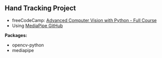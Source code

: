 ## Hand Tracking Project

<!-- 0:15 min last -->
- freeCodeCamp: [Advanced Computer Vision with Python - Full Course](https://www.youtube.com/watch?v=01sAkU_NvOY&list=PLC8t4lpxlJLB5HvLpQdkALsH24VV0VgQu&index=11)
- Using [MediaPipe GitHub](https://google.github.io/mediapipe/)

**Packages:**
- opencv-python
- mediapipe

